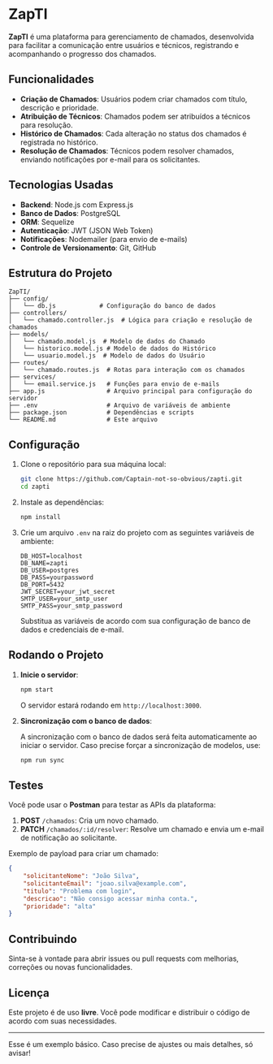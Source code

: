 # ZapTI

**ZapTI** é uma plataforma para gerenciamento de chamados, desenvolvida para facilitar a comunicação entre usuários e técnicos, registrando e acompanhando o progresso dos chamados.

## Funcionalidades

* **Criação de Chamados**: Usuários podem criar chamados com título, descrição e prioridade.
* **Atribuição de Técnicos**: Chamados podem ser atribuídos a técnicos para resolução.
* **Histórico de Chamados**: Cada alteração no status dos chamados é registrada no histórico.
* **Resolução de Chamados**: Técnicos podem resolver chamados, enviando notificações por e-mail para os solicitantes.

## Tecnologias Usadas

* **Backend**: Node.js com Express.js
* **Banco de Dados**: PostgreSQL
* **ORM**: Sequelize
* **Autenticação**: JWT (JSON Web Token)
* **Notificações**: Nodemailer (para envio de e-mails)
* **Controle de Versionamento**: Git, GitHub

## Estrutura do Projeto

```plaintext
ZapTI/
├── config/
│   └── db.js            # Configuração do banco de dados
├── controllers/
│   └── chamado.controller.js  # Lógica para criação e resolução de chamados
├── models/
│   └── chamado.model.js  # Modelo de dados do Chamado
│   └── historico.model.js # Modelo de dados do Histórico
│   └── usuario.model.js  # Modelo de dados do Usuário
├── routes/
│   └── chamado.routes.js  # Rotas para interação com os chamados
├── services/
│   └── email.service.js   # Funções para envio de e-mails
├── app.js                 # Arquivo principal para configuração do servidor
├── .env                   # Arquivo de variáveis de ambiente
├── package.json           # Dependências e scripts
└── README.md              # Este arquivo
```

## Configuração

1. Clone o repositório para sua máquina local:

   ```bash
   git clone https://github.com/Captain-not-so-obvious/zapti.git
   cd zapti
   ```

2. Instale as dependências:

   ```bash
   npm install
   ```

3. Crie um arquivo `.env` na raiz do projeto com as seguintes variáveis de ambiente:

   ```env
   DB_HOST=localhost
   DB_NAME=zapti
   DB_USER=postgres
   DB_PASS=yourpassword
   DB_PORT=5432
   JWT_SECRET=your_jwt_secret
   SMTP_USER=your_smtp_user
   SMTP_PASS=your_smtp_password
   ```

   Substitua as variáveis de acordo com sua configuração de banco de dados e credenciais de e-mail.

## Rodando o Projeto

1. **Inicie o servidor**:

   ```bash
   npm start
   ```

   O servidor estará rodando em `http://localhost:3000`.

2. **Sincronização com o banco de dados**:

   A sincronização com o banco de dados será feita automaticamente ao iniciar o servidor. Caso precise forçar a sincronização de modelos, use:

   ```bash
   npm run sync
   ```

## Testes

Você pode usar o **Postman** para testar as APIs da plataforma:

1. **POST** `/chamados`: Cria um novo chamado.
2. **PATCH** `/chamados/:id/resolver`: Resolve um chamado e envia um e-mail de notificação ao solicitante.

Exemplo de payload para criar um chamado:

```json
{
    "solicitanteNome": "João Silva",
    "solicitanteEmail": "joao.silva@example.com",
    "titulo": "Problema com login",
    "descricao": "Não consigo acessar minha conta.",
    "prioridade": "alta"
}
```

## Contribuindo

Sinta-se à vontade para abrir issues ou pull requests com melhorias, correções ou novas funcionalidades.

## Licença

Este projeto é de uso **livre**. Você pode modificar e distribuir o código de acordo com suas necessidades.

---

Esse é um exemplo básico. Caso precise de ajustes ou mais detalhes, só avisar!
